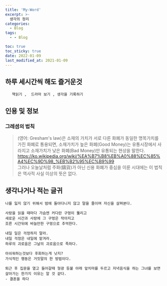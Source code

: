 ```yaml
---
title: 'My-Word'
excerpt: >-
  생각의 정리
categories:
  - Blog
tags:
  - - Blog

toc: true
toc_sticky: true
date: 2022-01-09
last_modified_at: 2021-01-09
---
```


## 하루 세시간씩 해도 즐거운것

```
   책읽기 ,  드라마 보기 , 생각을 기록하기
```
## 인용 및 정보

### 그레셤의 법칙 
>(영어: Gresham's law)은 소재의 가치가 서로 다른 화폐가 동일한 명목가치를 가진 화폐로 통용되면, 소재가치가 높은 화폐(Good Money)는 유통시장에서 사라지고 소재가치가 낮은 화폐(Bad Money)만 유통되는 현상을 말한다.  
<https://ko.wikipedia.org/wiki/%EA%B7%B8%EB%A0%88%EC%85%A4%EC%9D%98_%EB%B2%95%EC%B9%99>  
  그러나 오늘날처럼 주화(鑄貨)가 아닌 신용 화폐가 중심을 이룬 시대에는 이 법칙은 역사적 사실 이상의 뜻은 없다.



## 생각나거나 적는 글귀 

```
나를 잃지 않기 위해서 밤에 돌아다니지 않고 말을 줄이며 자신을 살펴본다.
```

```
사랑을 읽을 때마다 가슴엔 커다란 구멍이 뚫리고
새로운 시간과 사랑에 그 구멍은 작아지고
흐른 시간뒤에 바늘만한 구멍으로 추억한다.
```

```
내일 일은 걱정하지 말라.  
내일 걱정은 내일에 맡겨라.  
하루의 괴로움은 그날의 괴로움으로 족하다.  
```

```
아쉬워하는것보다 후회하는게 낫지?  
가식적인 행동은 거짓말의 한 방법이다.
```

```
퇴근 후 집문을 열고 들어갈때 형광 등불 아래 앞치마를 두르고 저녁음식을 하는 그녀를 보면 살아가는 한가지 이유는 알 것 같다. 
- 결혼을 하다
```








    

